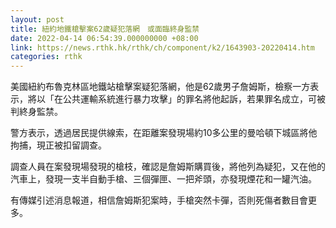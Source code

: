 ```yaml
---
layout: post
title: 紐約地鐵槍擊案62歲疑犯落網　或面臨終身監禁
date: 2022-04-14 06:54:39.000000000 +08:00
link: https://news.rthk.hk/rthk/ch/component/k2/1643903-20220414.htm
categories: rthk
---
```


美國紐約布魯克林區地鐵站槍擊案疑犯落網，他是62歲男子詹姆斯，檢察一方表示，將以「在公共運輸系統進行暴力攻擊」的罪名將他起訴，若果罪名成立，可被判終身監禁。

警方表示，透過居民提供線索，在距離案發現場約10多公里的曼哈頓下城區將他拘捕，現正被扣留調查。

調查人員在案發現場發現的槍枝，確認是詹姆斯購買後，將他列為疑犯，又在他的汽車上，發現一支半自動手槍、三個彈匣、一把斧頭，亦發現煙花和一罐汽油。

有傳媒引述消息報道，相信詹姆斯犯案時，手槍突然卡彈，否則死傷者數目會更多。
